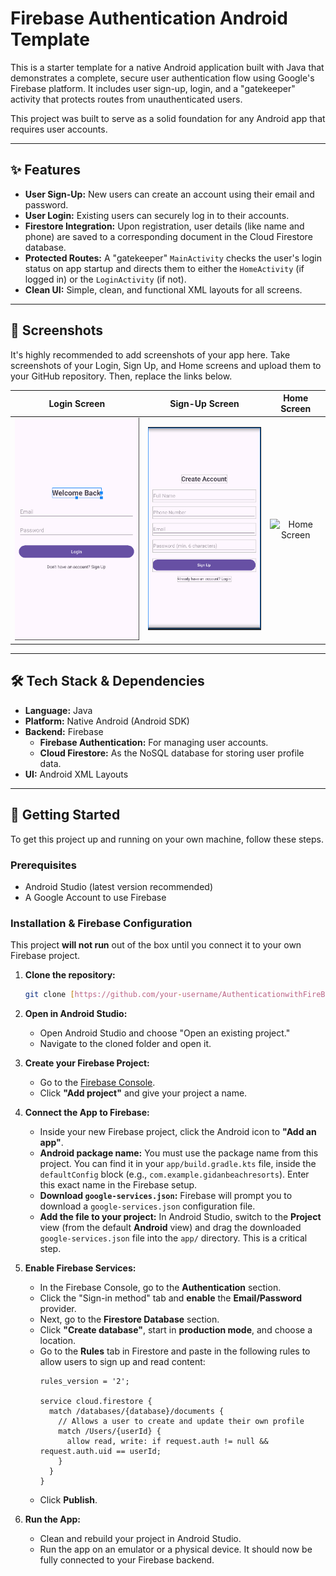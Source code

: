 # Firebase Authentication Android Template

This is a starter template for a native Android application built with Java that demonstrates a complete, secure user authentication flow using Google's Firebase platform. It includes user sign-up, login, and a "gatekeeper" activity that protects routes from unauthenticated users.

This project was built to serve as a solid foundation for any Android app that requires user accounts.

***

## ✨ Features

* **User Sign-Up:** New users can create an account using their email and password.
* **User Login:** Existing users can securely log in to their accounts.
* **Firestore Integration:** Upon registration, user details (like name and phone) are saved to a corresponding document in the Cloud Firestore database.
* **Protected Routes:** A "gatekeeper" `MainActivity` checks the user's login status on app startup and directs them to either the `HomeActivity` (if logged in) or the `LoginActivity` (if not).
* **Clean UI:** Simple, clean, and functional XML layouts for all screens.

***

## 📱 Screenshots

It's highly recommended to add screenshots of your app here. Take screenshots of your Login, Sign Up, and Home screens and upload them to your GitHub repository. Then, replace the links below.

| Login Screen                                       | Sign-Up Screen                                         | Home Screen                                      |
| :------------------------------------------------: | :----------------------------------------------------: | :----------------------------------------------: |
| ![Login Screen](https://github.com/NOMANMUNEER/AuthenticationwithFireBase/blob/main/Login.png?raw=true) | ![Sign Up Screen](https://github.com/NOMANMUNEER/AuthenticationwithFireBase/blob/main/CA.png) | ![Home Screen](URL_TO_YOUR_HOME_SCREENSHOT.png) |

***

## 🛠️ Tech Stack & Dependencies

* **Language:** Java
* **Platform:** Native Android (Android SDK)
* **Backend:** Firebase
    * **Firebase Authentication:** For managing user accounts.
    * **Cloud Firestore:** As the NoSQL database for storing user profile data.
* **UI:** Android XML Layouts

***

## 🚀 Getting Started

To get this project up and running on your own machine, follow these steps.

### Prerequisites

* Android Studio (latest version recommended)
* A Google Account to use Firebase

### Installation & Firebase Configuration

This project **will not run** out of the box until you connect it to your own Firebase project.

1.  **Clone the repository:**
    ```sh
    git clone [https://github.com/your-username/AuthenticationwithFireBase.git](https://github.com/your-username/AuthenticationwithFireBase.git)
    ```

2.  **Open in Android Studio:**
    * Open Android Studio and choose "Open an existing project."
    * Navigate to the cloned folder and open it.

3.  **Create your Firebase Project:**
    * Go to the [Firebase Console](https://console.firebase.google.com/).
    * Click **"Add project"** and give your project a name.

4.  **Connect the App to Firebase:**
    * Inside your new Firebase project, click the Android icon to **"Add an app"**.
    * **Android package name:** You must use the package name from this project. You can find it in your `app/build.gradle.kts` file, inside the `defaultConfig` block (e.g., `com.example.gidanbeachresorts`). Enter this exact name in the Firebase setup.
    * **Download `google-services.json`:** Firebase will prompt you to download a `google-services.json` configuration file.
    * **Add the file to your project:** In Android Studio, switch to the **Project** view (from the default **Android** view) and drag the downloaded `google-services.json` file into the `app/` directory. This is a critical step.

5.  **Enable Firebase Services:**
    * In the Firebase Console, go to the **Authentication** section.
    * Click the "Sign-in method" tab and **enable** the **Email/Password** provider.
    * Next, go to the **Firestore Database** section.
    * Click **"Create database"**, start in **production mode**, and choose a location.
    * Go to the **Rules** tab in Firestore and paste in the following rules to allow users to sign up and read content:
        ```rules
        rules_version = '2';

        service cloud.firestore {
          match /databases/{database}/documents {
            // Allows a user to create and update their own profile
            match /Users/{userId} {
              allow read, write: if request.auth != null && request.auth.uid == userId;
            }
          }
        }
        ```
    * Click **Publish**.

6.  **Run the App:**
    * Clean and rebuild your project in Android Studio.
    * Run the app on an emulator or a physical device. It should now be fully connected to your Firebase backend.
